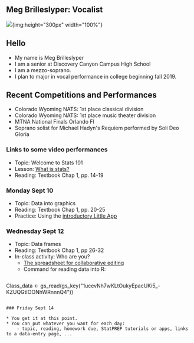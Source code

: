## Meg Brilleslyper: Vocalist

<!-- Want a banner image? Find the image you want and store it in the images directory with the name `banner.jpg`. (Or you can modify the file name in the next line, with any image URL you want. -->

![](images/banner.jpg){img:height="300px" width="100%"}
<!-- If you don't want a banner, delete the previous line.  -->

## Hello

- My name is Meg Brilleslyper
- I am a senior at Discovery Canyon Campus High School
- I am a mezzo-soprano.
- I plan to major in vocal performance in college beginning fall 2019.


## Recent Competitions and Performances

- Colorado Wyoming NATS:  1st place classical division
- Colorado Wyoming NATS: 1st place music theater division
- MTNA National Finals Orlando Fl
- Soprano solist for Michael Hadyn's Requiem performed by Soli Deo Gloria

### Links to some video performances

* Topic: Welcome to Stats 101
* Lesson: [What is stats?](https://dtkaplan.shinyapps.io/Lesson_first_day_births/)
* Reading: Textbook Chap 1, pp. 14-19


### Monday Sept 10

* Topic: Data into graphics
* Reading: Textbook Chap 1, pp. 20-25
* Practice: Using the [introductory Little App](https://dtkaplan.shinyapps.io/littleapp-t-statistic/)

### Wednesday Sept 12

* Topic: Data frames
* Reading: Textbook Chap 1, pp 26-32
* In-class activity: Who are you?
    - [The spreadsheet for collaborative editing](https://docs.google.com/spreadsheets/d/1Lp7_FfLune36fmULuGqU1HMI4o-wiRIpSdjIijj0EbQ/edit?usp=sharing) 
    - Command for reading data into R: 
    ```r
Class_data <- gs_read(gs_key("1ucevNh7wKLtOukyEpacUKi5_-KZUQGtIOONhWRnnnQ4"))
```

### Friday Sept 14

* You get it at this point.
* You can put whatever you want for each day:
    - topic, reading, homework due, StatPREP tutorials or apps, links to a data-entry page, ...
